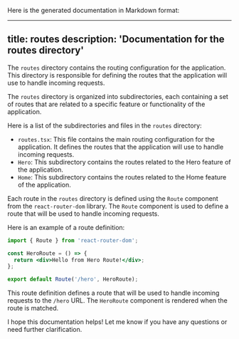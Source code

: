 Here is the generated documentation in Markdown format:

---
title: routes
description: 'Documentation for the routes directory'
---

The `routes` directory contains the routing configuration for the application. This directory is responsible for defining the routes that the application will use to handle incoming requests.

The `routes` directory is organized into subdirectories, each containing a set of routes that are related to a specific feature or functionality of the application.

Here is a list of the subdirectories and files in the `routes` directory:

* `routes.tsx`: This file contains the main routing configuration for the application. It defines the routes that the application will use to handle incoming requests.
* `Hero`: This subdirectory contains the routes related to the Hero feature of the application.
* `Home`: This subdirectory contains the routes related to the Home feature of the application.

Each route in the `routes` directory is defined using the `Route` component from the `react-router-dom` library. The `Route` component is used to define a route that will be used to handle incoming requests.

Here is an example of a route definition:
```jsx
import { Route } from 'react-router-dom';

const HeroRoute = () => {
  return <div>Hello from Hero Route!</div>;
};

export default Route('/hero', HeroRoute);
```
This route definition defines a route that will be used to handle incoming requests to the `/hero` URL. The `HeroRoute` component is rendered when the route is matched.

I hope this documentation helps! Let me know if you have any questions or need further clarification.